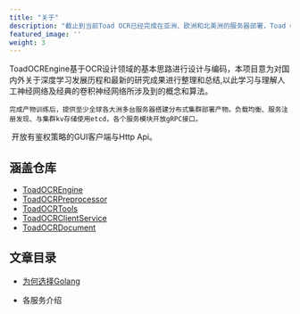 ```yaml
---
title: "关于"
description: "截止到当前Toad OCR已经完成在亚洲、欧洲和北美洲的服务器部署，Toad OCR的开发仍在持续进行"
featured_image: ''
weight: 3
---
```

 ​ ToadOCREngine基于OCR设计领域的基本思路进行设计与编码，本项目意为对国内外关于深度学习发展历程和最新的研究成果进行整理和总结,以此学习与理解人工神经网络及经典的卷积神经网络所涉及到的概念和算法。

 	完成产物训练后，提供至少全球各大洲多台服务器搭建分布式集群部署产物。负载均衡、服务注册发现、与集群kv存储使用etcd，各个服务模块开放gRPC接口。

​	开放有鉴权策略的GUI客户端与Http Api。

## 涵盖仓库

- [ToadOCREngine](https://github.com/suvvm/ToadOCREngine)
- [ToadOCRPreprocessor](https://github.com/suvvm/ToadOCRPreprocessor)
- [ToadOCRTools]()
- [ToadOCRClientService](https://github.com/felixsfan/ToadOCRClientService)
- [ToadOCRDocument](https://github.com/suvvm/ToadOCRDocument)

## 文章目录

- [为何选择Golang](why-go/)

- 各服务介绍